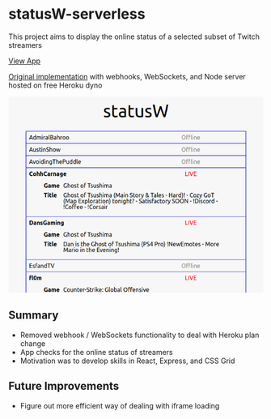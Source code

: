 # statusW-serverless

This project aims to display the online status of a selected subset of Twitch streamers

[View App](http://statusw.taco.fyi/)

[Original implementation](https://github.com/kianga722/statusw) with webhooks, WebSockets, and Node server hosted on free Heroku dyno

![screenshot](https://github.com/kianga722/statusw-serverless/blob/master/screenshot.png)

## Summary

- Removed webhook / WebSockets functionality to deal with Heroku plan change
- App checks for the online status of streamers
- Motivation was to develop skills in React, Express, and CSS Grid

## Future Improvements

- Figure out more efficient way of dealing with iframe loading
